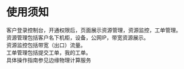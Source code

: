 # 使用须知
客户登录控制台，开通权限后，页面展示资源管理，资源监控，工单管理。</br>
资源管理包括客户名下机柜，设备，公网IP，带宽资源展示。</br>
资源监控包括带宽（出口）流量。</br>
工单管理包括提交工单，我的工单。</br>
具体操作指南参见边缘物理计算服务
